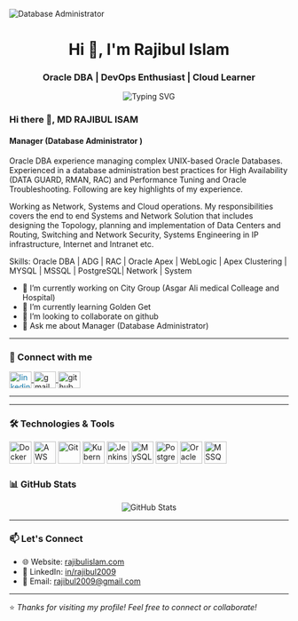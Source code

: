 ![Database Administrator ](https://media.licdn.com/dms/image/C4D16AQG0xMxeklctiA/profile-displaybackgroundimage-shrink_350_1400/0/1653232755332?e=1725494400&v=beta&t=GT8yOiG8sdLJKpHmfdvWzgmwtyKQWJw9Fby-osjJdio)



<h1 align="center">Hi 👋, I'm Rajibul Islam</h1>
<h3 align="center">Oracle DBA | DevOps Enthusiast | Cloud Learner</h3>

<p align="center">
  <img src="https://readme-typing-svg.herokuapp.com?font=Fira+Code&duration=2000&pause=1000&color=F78C6C&center=true&vCenter=true&width=435&lines=Oracle+DBA+with+13%2B+years+experience;Loves+Linux%2C+SQL%2C+Cloud+%26+Automation;DevOps+Tools+Learning+Everyday!" alt="Typing SVG" />
</p>

### Hi there 👋, MD RAJIBUL ISAM
####  Manager (Database Administrator )


Oracle DBA experience managing complex UNIX-based Oracle Databases. Experienced in a database administration best practices for High Availability (DATA GUARD, RMAN, RAC) and Performance Tuning and Oracle Troubleshooting. Following are key highlights of my experience.

Working as Network, Systems and Cloud operations. My responsibilities covers the end to end Systems and Network Solution that includes designing the Topology, planning and implementation of Data Centers and Routing, Switching and Network Security, Systems Engineering in IP infrastructure, Internet and Intranet etc. 

Skills: Oracle DBA | ADG | RAC | Oracle Apex | WebLogic | Apex Clustering | MYSQL | MSSQL | PostgreSQL| Network | System

- 🔭 I’m currently working on City Group (Asgar Ali medical Colleage and Hospital)
- 🌱 I’m currently learning Golden Get  
- 👯 I’m looking to collaborate on github 
- 💬 Ask me about Manager (Database Administrator)

---

### 🔗 Connect with me

<p align="left">
  <a href="https://linkedin.com/in/your-profile" target="blank">
    <img align="center" src="https://cdn.jsdelivr.net/npm/simple-icons@v5/icons/linkedin.svg" alt="linkedin" height="30" width="40" style="color:#0e76a8;"/>
  </a>
  <a href="mailto:your.email@example.com" target="blank">
    <img align="center" src="https://cdn.jsdelivr.net/npm/simple-icons@v5/icons/gmail.svg" alt="gmail" height="30" width="40"/>
  </a>
  <a href="https://github.com/your-github-username" target="blank">
    <img align="center" src="https://cdn.jsdelivr.net/npm/simple-icons@v5/icons/github.svg" alt="github" height="30" width="40"/>
  </a>
</p>

---
---

### 🛠️ Technologies & Tools

<p align="left">
  <img src="https://cdn.jsdelivr.net/gh/devicons/devicon/icons/docker/docker-original.svg" height="40" alt="Docker"/>
  <img src="https://cdn.jsdelivr.net/gh/devicons/devicon/icons/amazonwebservices/amazonwebservices-original.svg" height="40" alt="AWS"/>
  <img src="https://cdn.jsdelivr.net/gh/devicons/devicon/icons/git/git-original.svg" height="40" alt="Git"/>
  <img src="https://cdn.jsdelivr.net/gh/devicons/devicon/icons/kubernetes/kubernetes-plain.svg" height="40" alt="Kubernetes"/>
  <img src="https://cdn.jsdelivr.net/gh/devicons/devicon/icons/jenkins/jenkins-original.svg" height="40" alt="Jenkins"/>
  <img src="https://cdn.jsdelivr.net/gh/devicons/devicon/icons/mysql/mysql-original.svg" height="40" alt="MySQL"/>
  <img src="https://cdn.jsdelivr.net/gh/devicons/devicon/icons/postgresql/postgresql-original.svg" height="40" alt="PostgreSQL"/>
  <img src="https://cdn.jsdelivr.net/gh/devicons/devicon/icons/oracle/oracle-original.svg" height="40" alt="Oracle"/>
  <img src="https://www.svgrepo.com/show/303229/microsoft-sql-server-logo.svg" height="40" alt="MSSQL"/>
</p>



### 📊 GitHub Stats

<p align="center">
  <img src="https://github-readme-stats.vercel.app/api?username=rajibul2009&show_icons=true&theme=tokyonight" alt="GitHub Stats" />
</p>

---

### 📫 Let's Connect

- 🌐 Website: [rajibulislam.com](https://rajibulislam.com)  
- 🔗 LinkedIn: [in/rajibul2009](https://linkedin.com/in/rajibul2009)  
- 📧 Email: rajibul2009@gmail.com

---

⭐ _Thanks for visiting my profile! Feel free to connect or collaborate!_

